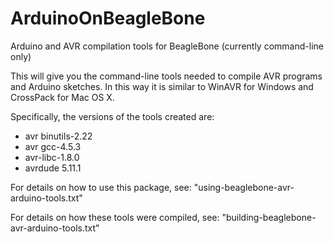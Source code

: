 ArduinoOnBeagleBone
===================

Arduino and AVR compilation tools for BeagleBone (currently command-line only)

This will give you the command-line tools needed to compile AVR programs
and Arduino sketches.  In this way it is similar to WinAVR for Windows and 
CrossPack for Mac OS X.

Specifically, the versions of the tools created are:
- avr binutils-2.22
- avr gcc-4.5.3
- avr-libc-1.8.0 
- avrdude 5.11.1


For details on how to use this package, see:
 "using-beaglebone-avr-arduino-tools.txt"

For details on how these tools were compiled, see:
  "building-beaglebone-avr-arduino-tools.txt"



